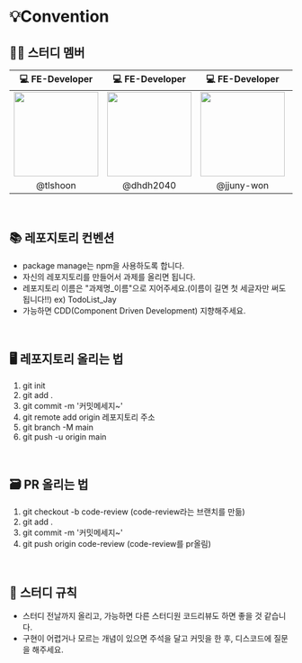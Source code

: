 # 💡Convention


## 👨‍💻 스터디 멤버

| 💻 FE-Developer | 💻 FE-Developer | 💻 FE-Developer | 💻 FE-Developer | 💻 FE-Developer |
| :-------------: | :-------------: | :-------------: | :-------------: | :-------------: |
| <a href='https://github.com/tlshoon'><img width="150" height="150" src="https://avatars.githubusercontent.com/u/87574833?v=4"></a> |    <a href='https://github.com/dhdh2040'><img width="150" height="150" src="https://avatars.githubusercontent.com/u/83562727?v=4"></a>             |   <a href='https://github.com/jjuny-won'><img width="150" height="150" src="https://avatars.githubusercontent.com/u/101424642?v=4"></a>  | <a href='https://github.com/WonJuneKim'><img width="150" height="150" src="https://avatars.githubusercontent.com/u/101927445?v=4"></a> |  <a href='https://github.com/WonJuneKim'><img width="150" height="150" src="https://avatars.githubusercontent.com/u/70528332?v=4"></a>  |
|     @tlshoon    |        @dhdh2040        |        @jjuny-won         |     @WonJuneKim      |     @Yeonsu00-12      |

<br>

## 📚 레포지토리 컨벤션
 - package manage는 npm을 사용하도록 합니다.
 - 자신의 레포지토리를 만들어서 과제를 올리면 됩니다.<br>
 - 레포지토리 이름은 "과제명_이름"으로 지어주세요.(이름이 길면 첫 세글자만 써도 됩니다!!) ex) TodoList_Jay <br>
 - 가능하면 CDD(Component Driven Development) 지향해주세요.

<br>

## 🖥️ 레포지토리 올리는 법
 1. git init
 2. git add .
 3. git commit -m '커밋메세지~'
 4. git remote add origin 레포지토리 주소
 5. git branch -M main
 6. git push -u origin main
 
 <br>
 
 ## 🗃️ PR 올리는 법
  1. git checkout -b code-review   (code-review라는 브랜치를 만듦)
  2. git add .
  3. git commit -m '커밋메세지~'
  4. git push origin code-review  (code-review를 pr올림)
 
 <br>
 
## 🧐 스터디 규칙
 - 스터디 전날까지 올리고, 가능하면 다른 스터디원 코드리뷰도 하면 좋을 것 같습니다.
 - 구현이 어렵거나 모르는 개념이 있으면 주석을 달고 커밋을 한 후, 디스코드에 질문을 해주세요.


